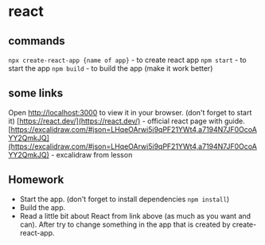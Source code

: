 # react
## commands 
`npx create-react-app {name of app}` - to create react app
`npm start` - to start the app
`npm build` - to build the app (make it work better)
## some links
Open [http://localhost:3000](http://localhost:3000) to view it in your browser. (don't forget to start it)
[https://react.dev/](https://react.dev/) - official react page with guide.
[https://excalidraw.com/#json=LHqeOArwi5i9qPF21YWt4,a7194N7JF0OcoAYY2QmkJQ](https://excalidraw.com/#json=LHqeOArwi5i9qPF21YWt4,a7194N7JF0OcoAYY2QmkJQ) - excalidraw from lesson

## Homework
- Start the app. (don't forget to install dependencies `npm install`)
- Build the app.
- Read a little bit about React from link above (as much as you want and can). After try to change something in the app that is created by create-react-app.